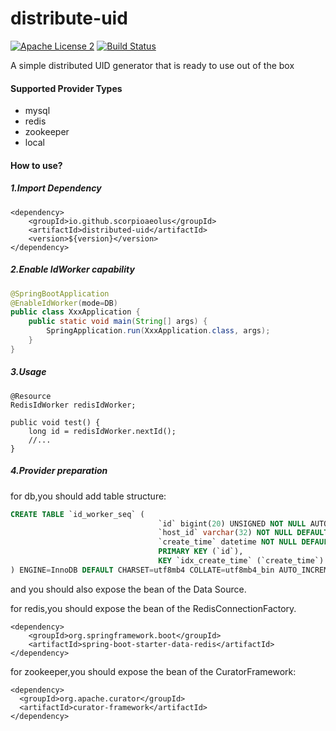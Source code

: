 
distribute-uid
========
[![Apache License 2](https://img.shields.io/badge/license-ASF2-blue.svg)](https://www.apache.org/licenses/LICENSE-2.0.txt) [![Build Status](https://github.com/lukas-krecan/ShedLock/workflows/CI/badge.svg)](https://github.com/lukas-krecan/ShedLock/actions)

A simple distributed UID generator that is ready to use out of the box

#### Supported Provider Types
* mysql
* redis
* zookeeper
* local

#### How to use?
##### 1.Import Dependency
```
<dependency>
    <groupId>io.github.scorpioaeolus</groupId>
    <artifactId>distributed-uid</artifactId>
    <version>${version}</version>
</dependency>
```

##### 2.Enable IdWorker capability
```java
@SpringBootApplication
@EnableIdWorker(mode=DB)
public class XxxApplication {
    public static void main(String[] args) {
        SpringApplication.run(XxxApplication.class, args);
    }
}
```

##### 3.Usage
```
@Resource
RedisIdWorker redisIdWorker;

public void test() {
    long id = redisIdWorker.nextId();
    //...
}
```

##### 4.Provider preparation

for db,you should add table structure:
```sql
CREATE TABLE `id_worker_seq` (
                                 `id` bigint(20) UNSIGNED NOT NULL AUTO_INCREMENT COMMENT '自增主键',
                                 `host_id` varchar(32) NOT NULL DEFAULT '' COMMENT '机器ip',
                                 `create_time` datetime NOT NULL DEFAULT CURRENT_TIMESTAMP COMMENT '创建时间',
                                 PRIMARY KEY (`id`),
                                 KEY `idx_create_time` (`create_time`)
) ENGINE=InnoDB DEFAULT CHARSET=utf8mb4 COLLATE=utf8mb4_bin AUTO_INCREMENT=0 COMMENT='雪花算法序列表';

```
and you should also expose the bean of the Data Source.

for redis,you should expose the bean of the RedisConnectionFactory.
```
<dependency>
    <groupId>org.springframework.boot</groupId>
    <artifactId>spring-boot-starter-data-redis</artifactId>
</dependency>
```

for zookeeper,you should expose the bean of the CuratorFramework:
```
<dependency>
  <groupId>org.apache.curator</groupId>
  <artifactId>curator-framework</artifactId>
</dependency>
```
